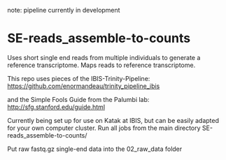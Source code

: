 note: pipeline currently in development

# SE-reads_assemble-to-counts
Uses short single end reads from multiple individuals to generate a reference transcriptome. Maps reads to reference transcriptome.

This repo uses pieces of the IBIS-Trinity-Pipeline: https://github.com/enormandeau/trinity_pipeline_ibis

and the Simple Fools Guide from the Palumbi lab: http://sfg.stanford.edu/guide.html

Currently being set up for use on Katak at IBIS, but can be easily adapted for your own computer cluster.
Run all jobs from the main directory SE-reads_assemble-to-counts/

Put raw fastq.gz single-end data into the 02_raw_data folder

